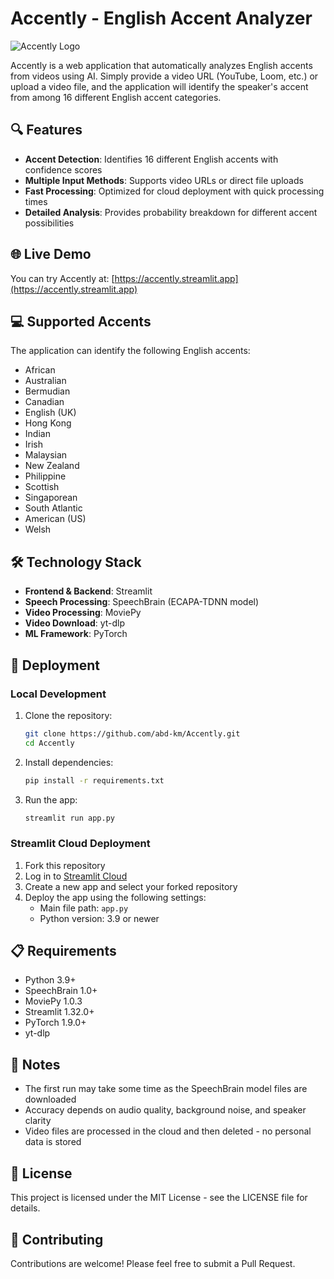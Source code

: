 # Accently - English Accent Analyzer

![Accently Logo](https://remwaste.com/wp-content/uploads/2023/08/REM-Waste-Logo-Dark.png)

Accently is a web application that automatically analyzes English accents from videos using AI. Simply provide a video URL (YouTube, Loom, etc.) or upload a video file, and the application will identify the speaker's accent from among 16 different English accent categories.

## 🔍 Features

- **Accent Detection**: Identifies 16 different English accents with confidence scores
- **Multiple Input Methods**: Supports video URLs or direct file uploads
- **Fast Processing**: Optimized for cloud deployment with quick processing times
- **Detailed Analysis**: Provides probability breakdown for different accent possibilities

## 🌐 Live Demo

You can try Accently at: [https://accently.streamlit.app](https://accently.streamlit.app)

## 💻 Supported Accents

The application can identify the following English accents:
- African
- Australian
- Bermudian
- Canadian
- English (UK)
- Hong Kong
- Indian
- Irish
- Malaysian
- New Zealand
- Philippine
- Scottish
- Singaporean
- South Atlantic
- American (US)
- Welsh

## 🛠️ Technology Stack

- **Frontend & Backend**: Streamlit
- **Speech Processing**: SpeechBrain (ECAPA-TDNN model)
- **Video Processing**: MoviePy
- **Video Download**: yt-dlp
- **ML Framework**: PyTorch

## 🚀 Deployment

### Local Development

1. Clone the repository:
   ```bash
   git clone https://github.com/abd-km/Accently.git
   cd Accently
   ```

2. Install dependencies:
   ```bash
   pip install -r requirements.txt
   ```

3. Run the app:
   ```bash
   streamlit run app.py
   ```

### Streamlit Cloud Deployment

1. Fork this repository
2. Log in to [Streamlit Cloud](https://streamlit.io/cloud)
3. Create a new app and select your forked repository
4. Deploy the app using the following settings:
   - Main file path: `app.py`
   - Python version: 3.9 or newer

## 📋 Requirements

- Python 3.9+
- SpeechBrain 1.0+
- MoviePy 1.0.3
- Streamlit 1.32.0+
- PyTorch 1.9.0+
- yt-dlp

## 📝 Notes

- The first run may take some time as the SpeechBrain model files are downloaded
- Accuracy depends on audio quality, background noise, and speaker clarity
- Video files are processed in the cloud and then deleted - no personal data is stored

## 📜 License

This project is licensed under the MIT License - see the LICENSE file for details.

## 🤝 Contributing

Contributions are welcome! Please feel free to submit a Pull Request.
